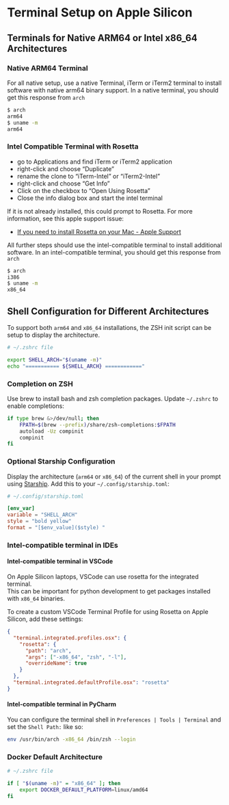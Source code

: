 # Terminal Setup on Apple Silicon

## Terminals for Native ARM64 or Intel x86_64 Architectures

### Native ARM64 Terminal

For all native setup, use a native Terminal, iTerm or iTerm2 terminal to install software with native arm64 binary support.  In a native terminal, you should get this response from `arch`

```sh
$ arch
arm64
$ uname -m
arm64
```

### Intel Compatible Terminal with Rosetta

- go to Applications and find iTerm or iTerm2 application
- right-click and choose “Duplicate”
- rename the clone to “iTerm-Intel” or “iTerm2-Intel”
- right-click and choose “Get Info”
- Click on the checkbox to “Open Using Rosetta”
- Close the info dialog box and start the intel terminal

If it is not already installed, this could prompt to Rosetta.  For more information, see this apple support issue:
- [If you need to install Rosetta on your Mac - Apple Support](https://support.apple.com/en-us/HT211861)

All further steps should use the intel-compatible terminal to install additional software.  In an intel-compatible terminal, you should get this response from `arch`

```sh
$ arch
i386
$ uname -m
x86_64
```

## Shell Configuration for Different Architectures

To support both `arm64` and `x86_64` installations, the ZSH init script can be setup to display the
architecture.

```sh
# ~/.zshrc file

export SHELL_ARCH="$(uname -m)"
echo "=========== ${SHELL_ARCH} ============"

```

### Completion on ZSH

Use brew to install bash and zsh completion packages.  Update `~/.zshrc`
to enable completions:

```sh
if type brew &>/dev/null; then
    FPATH=$(brew --prefix)/share/zsh-completions:$FPATH
    autoload -Uz compinit
    compinit
fi
```

### Optional Starship Configuration

Display the architecture (`arm64` or `x86_64`) of the current shell in your prompt
using [Starship](https://starship.rs/). Add this to your `~/.config/starship.toml`:

```toml
# ~/.config/starship.toml

[env_var]
variable = "SHELL_ARCH"
style = "bold yellow"
format = "[$env_value]($style) "
```

### Intel-compatible terminal in IDEs

#### Intel-compatible terminal in VSCode

On Apple Silicon laptops, VSCode can use rosetta for the integrated terminal.  
This can be important for python development to get packages installed with `x86_64` binaries.

To create a custom VSCode Terminal Profile for using Rosetta on Apple Silicon, add these settings:

```json
{
  "terminal.integrated.profiles.osx": {
    "rosetta": {
      "path": "arch",
      "args": ["-x86_64", "zsh", "-l"],
      "overrideName": true
    }
  },
  "terminal.integrated.defaultProfile.osx": "rosetta"
}
```

#### Intel-compatible terminal in PyCharm

You can configure the terminal shell in `Preferences | Tools | Terminal` and set the `Shell Path:` like so:

```sh
env /usr/bin/arch -x86_64 /bin/zsh --login
```

### Docker Default Architecture

```sh
# ~/.zshrc file

if [ "$(uname -m)" = "x86_64" ]; then
    export DOCKER_DEFAULT_PLATFORM=linux/amd64
fi
```

